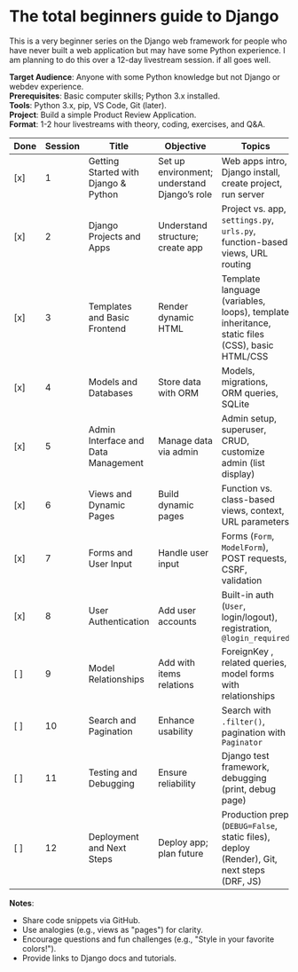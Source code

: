 # The total beginners guide to Django
This is a very beginner series on the Django web framework for people who have never built a web application but may have some Python experience. I am planning to do this over a 12-day livestream session. if all goes well.

**Target Audience**: Anyone with some Python knowledge but not Django or webdev experience.  
**Prerequisites**: Basic computer skills; Python 3.x installed.  
**Tools**: Python 3.x, pip, VS Code, Git (later).  
**Project**: Build a simple Product Review Application.  
**Format**: 1-2 hour livestreams with theory, coding, exercises, and Q&A.

| Done | Session | Title | Objective | Topics |
|------|---------|-------|-----------|--------|
| [x] | 1 | Getting Started with Django & Python | Set up environment; understand Django’s role | Web apps intro, Django install, create project, run server |
| [x] | 2 | Django Projects and Apps | Understand structure; create app | Project vs. app, `settings.py`, `urls.py`, function-based views, URL routing |
| [x] | 3 | Templates and Basic Frontend | Render dynamic HTML | Template language (variables, loops), template inheritance, static files (CSS), basic HTML/CSS |
| [x] | 4 | Models and Databases | Store data with ORM | Models, migrations, ORM queries, SQLite |
| [x] | 5 | Admin Interface and Data Management | Manage data via admin | Admin setup, superuser, CRUD, customize admin (list display) |
| [x] | 6 | Views and Dynamic Pages | Build dynamic pages | Function vs. class-based views, context, URL parameters |
| [x] | 7 | Forms and User Input | Handle user input | Forms (`Form`, `ModelForm`), POST requests, CSRF, validation |
| [x] | 8 | User Authentication | Add user accounts | Built-in auth (`User`, login/logout), registration, `@login_required` |
| [ ] | 9 | Model Relationships | Add  with items relations | ForeignKey , related queries, model forms with relationships |
| [ ] | 10 | Search and Pagination | Enhance usability | Search with `.filter()`, pagination with `Paginator` |
| [ ] | 11 | Testing and Debugging | Ensure reliability | Django test framework, debugging (print, debug page) |
| [ ] | 12 | Deployment and Next Steps | Deploy app; plan future | Production prep (`DEBUG=False`, static files), deploy (Render), Git, next steps (DRF, JS) |

**Notes**:  
- Share code snippets via GitHub.  
- Use analogies (e.g., views as "pages") for clarity.  
- Encourage questions and fun challenges (e.g., "Style in your favorite colors!").  
- Provide links to Django docs and tutorials.
